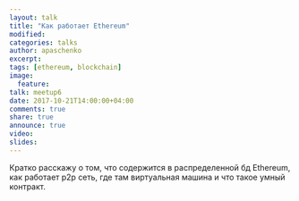 ```yaml
---
layout: talk
title: "Как работает Ethereum"
modified:
categories: talks
author: apaschenko
excerpt:
tags: [ethereum, blockchain]
image:
  feature:
talk: meetup6
date: 2017-10-21T14:00:00+04:00
comments: true
share: true
announce: true
video:
slides: 
---
```


Кратко расскажу о том, что содержится в распределенной бд Ethereum, как работает p2p сеть, где там виртуальная машина и что такое умный контракт.
